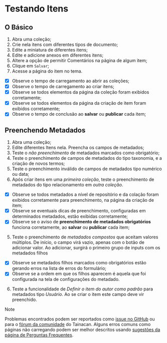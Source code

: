 # Testando Itens

## O Básico

1. Abra uma coleção;
2. Crie nela itens com diferentes tipos de documento;
3. Edite a miniatura de diferentes itens;
4. Edite e adicione anexos em diferentes itens;
5. Altere a opção de permitir Comentários na página de algum item;
6. Clique em `Salvar`;
7. Acesse a página do item no tema.

- [x] Observe o tempo de carregamento ao abrir as coleções;
- [x] Observe o tempo de carregamento ao criar itens;
- [x] Observe se todos elementos da página da coleção foram exibidos corretamente;
- [x] Observe se todos elementos da página da criação de item foram exibidos corretamente;
- [x] Observe o tempo de conclusão ao **salvar** ou **publicar** cada item;

## Preenchendo Metadados

1. Abra uma coleção;
2. Edite diferentes Itens nela. Preencha os campos de metadados;
3. Teste o _não preenchimento_ de metadados marcados como obrigatório;
4. Teste o preenchimento de campos de metadados do tipo taxonomia, e a criação de novos termos;
5. Teste o preenchimento inválido de campos de metadados tipo numérico ou data;
6. Após criar itens em uma _primeira coleção_, teste o preenchimento de metadados do tipo relacionamento em _outra coleção_.

- [x] Observe se todos metadados a nível de repositório e da colação foram exibidos corretamente para preenchimento, na página da criação de item;
- [x] Observe se eventuais dicas de preenchimento, configuradas em determinados metadados, estão exibidas corretamente;
- [x] Observe se o aviso de **preenchimento de metadados obrigatórios** funciona corretamente, ao **salvar** ou **publicar** cada item;

5. Teste o preenchimento de _metadados compostos_ que aceitam valores múltiplos. De início, o campo virá vazio, apenas com o botão de adicionar valor. Ao adicionar, surgirá o primeiro grupo de inputs com os metadados filhos

- [x] Observe se metadados filhos marcados como obrigatórios estão gerando erros na lista de erros do formulário;
- [x] Observe se a ordem em que os filhos aparecem é aquela que foi configurada na tela de configurações do metadado.

6. Teste a funcionalidade de _Definir o item do autor como padrão_ para metadados tipo _Usuário_. Ao se criar o item este campo deve vir preenchido.

> [!NOTE]
> Problemas encontrados podem ser reportados como [issue no GitHub](https://github.com/tainacan/tainacan/issues ":ignore") ou para o [fórum da comunidade](https://tainacan.discourse.group ":ignore") do Tainacan. Alguns erros comuns como páginas não carregando podem ser melhor descritos usando [sugestões da página de Perguntas Frequentes](/pt-br/faq#acho-que-encontrei-um-erro-como-devo-proceder).
